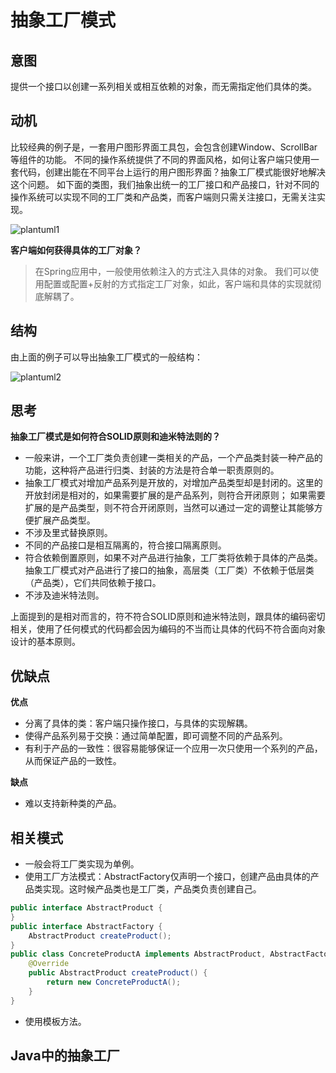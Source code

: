 # 抽象工厂模式

## 意图

提供一个接口以创建一系列相关或相互依赖的对象，而无需指定他们具体的类。

## 动机

比较经典的例子是，一套用户图形界面工具包，会包含创建Window、ScrollBar等组件的功能。
不同的操作系统提供了不同的界面风格，如何让客户端只使用一套代码，创建出能在不同平台上运行的用户图形界面？抽象工厂模式能很好地解决这个问题。
如下面的类图，我们抽象出统一的工厂接口和产品接口，针对不同的操作系统可以实现不同的工厂类和产品类，而客户端则只需关注接口，无需关注实现。

![plantuml1](http://www.plantuml.com/plantuml/proxy?cache=no&src=https://raw.githubusercontent.com/vulcan-0/design-pattern/master/src/main/java/org/vulcan/light/designpattern/creational/abstractfactory/plantuml1.puml)

**客户端如何获得具体的工厂对象？**

> 在Spring应用中，一般使用依赖注入的方式注入具体的对象。
> 我们可以使用配置或配置+反射的方式指定工厂对象，如此，客户端和具体的实现就彻底解耦了。

## 结构

由上面的例子可以导出抽象工厂模式的一般结构：

![plantuml2](http://www.plantuml.com/plantuml/proxy?cache=no&src=https://raw.githubusercontent.com/vulcan-0/design-pattern/master/src/main/java/org/vulcan/light/designpattern/creational/abstractfactory/plantuml2.puml)

## 思考

**抽象工厂模式是如何符合SOLID原则和迪米特法则的？**

- 一般来讲，一个工厂类负责创建一类相关的产品，一个产品类封装一种产品的功能，这种将产品进行归类、封装的方法是符合单一职责原则的。
- 抽象工厂模式对增加产品系列是开放的，对增加产品类型却是封闭的。这里的开放封闭是相对的，如果需要扩展的是产品系列，则符合开闭原则；
如果需要扩展的是产品类型，则不符合开闭原则，当然可以通过一定的调整让其能够方便扩展产品类型。
- 不涉及里式替换原则。
- 不同的产品接口是相互隔离的，符合接口隔离原则。
- 符合依赖倒置原则，如果不对产品进行抽象，工厂类将依赖于具体的产品类。抽象工厂模式对产品进行了接口的抽象，高层类（工厂类）不依赖于低层类（产品类），它们共同依赖于接口。
- 不涉及迪米特法则。

上面提到的是相对而言的，符不符合SOLID原则和迪米特法则，跟具体的编码密切相关，使用了任何模式的代码都会因为编码的不当而让具体的代码不符合面向对象设计的基本原则。

## 优缺点

**优点**

- 分离了具体的类：客户端只操作接口，与具体的实现解耦。
- 使得产品系列易于交换：通过简单配置，即可调整不同的产品系列。
- 有利于产品的一致性：很容易能够保证一个应用一次只使用一个系列的产品，从而保证产品的一致性。

**缺点**

- 难以支持新种类的产品。

## 相关模式

- 一般会将工厂类实现为单例。
- 使用工厂方法模式：AbstractFactory仅声明一个接口，创建产品由具体的产品类实现。这时候产品类也是工厂类，产品类负责创建自己。

```java
public interface AbstractProduct {
}
public interface AbstractFactory {
    AbstractProduct createProduct();
}
public class ConcreteProductA implements AbstractProduct, AbstractFactory {
    @Override 
    public AbstractProduct createProduct() {
        return new ConcreteProductA();
    }
}
```

- 使用模板方法。

## Java中的抽象工厂